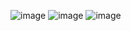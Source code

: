 ![image](https://github.com/gunaytas/Labirent/assets/105947649/ec1230c0-f24c-4a28-9e5d-9fbaed08d68e)
![image](https://github.com/gunaytas/Labirent/assets/105947649/175c8369-496e-4688-be01-672f7ef2c6d0)
![image](https://github.com/gunaytas/Labirent/assets/105947649/68ed76a2-c815-4d38-8453-319ce60aeaac)

